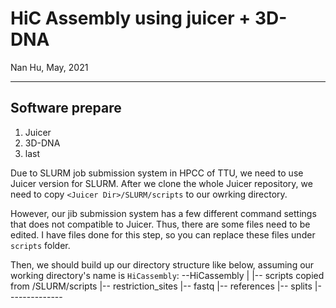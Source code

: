 # HiC Assembly using juicer + 3D-DNA
Nan Hu, May, 2021

---

## Software prepare
1. Juicer
2. 3D-DNA
3. last

Due to SLURM job submission system in HPCC of TTU, we need to use Juicer version for SLURM. After we clone the whole Juicer repository, we need to copy `<Juicer Dir>/SLURM/scripts` to our owrking directory.

However, our jib submission system has a few different command settings that does not compatible to Juicer. Thus, there are some files need to be edited. I have files done for this step, so you can replace these files under `scripts` folder.

Then, we should build up our directory structure like below, assuming our working directory's name is `HiCassembly`:
--HiCassembly
 |
 |--  scripts             copied from <Juicer Dir>/SLURM/scripts
 |--  restriction_sites
 |--  fastq
 |--  references
 |--  splits
 |--------------

